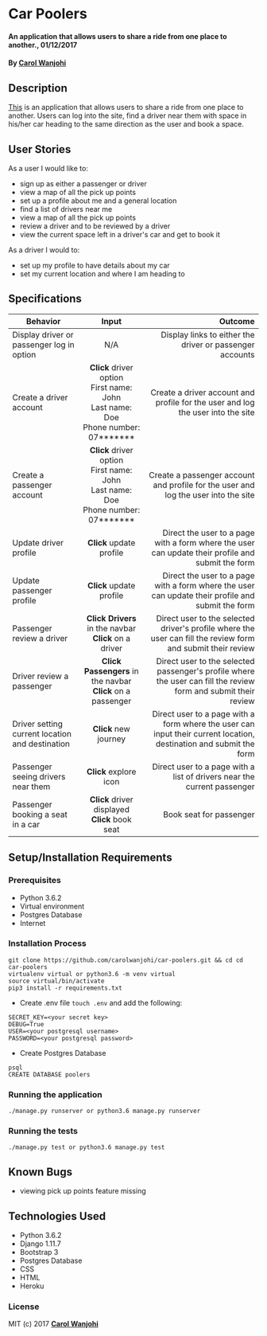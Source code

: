 # Car Poolers
#### An application that allows users to share a ride from one place to another., 01/12/2017


#### By **[Carol Wanjohi](https://github.com/carolwanjohi)**

## Description
[This](https://car-poolers.herokuapp.com/) is an application that allows users to share a ride from one place to another. Users can log into the site, find a driver near them with space in his/her car heading to the same direction as the user and book a space.

## User Stories
As a user I would like to:
* sign up as either a passenger or driver
* view a map of all the pick up points
* set up a profile about me and a general location
* find a list of drivers near me
* view a map of all the pick up points
* review a driver and to be reviewed by a driver
* view the current space left in a driver's car and get to book it

As a driver I would to:
* set up my profile to have details about my car
* set my current location and where I am heading to

## Specifications
| Behavior        | Input           | Outcome  |
| ------------- |:-------------:| -----:|
| Display driver or passenger log in option | N/A | Display links to either the driver or passenger accounts |
| Create a driver account | **Click** driver option <br> First name: John <br> Last name: Doe <br> Phone number: 07******* | Create a driver account and profile for the user and log the user into the site |
| Create a passenger account | **Click** driver option <br> First name: John <br> Last name: Doe <br> Phone number: 07******* | Create a passenger account and profile for the user and log the user into the site |
| Update driver profile | **Click** update profile | Direct the user to a page with a form where the user can update their profile and submit the form |
| Update passenger profile | **Click** update profile | Direct the user to a page with a form where the user can update their profile and submit the form |
| Passenger review a driver | **Click Drivers** in the navbar <br> **Click** on a driver  | Direct user to the selected driver's profile where the user can fill the review form and submit their review |
| Driver review a passenger | **Click Passengers** in the navbar <br> **Click** on a passenger  | Direct user to the selected passenger's profile where the user can fill the review form and submit their review |
| Driver setting current location and destination | **Click** new journey | Direct user to a page with a form where the user can input their current location, destination and submit the form |
| Passenger seeing drivers near them | **Click** explore icon | Direct user to a page with a list of drivers near the current passenger |
| Passenger booking a seat in a car| **Click** driver displayed <br> **Click** book seat | Book seat for passenger |

## Setup/Installation Requirements

### Prerequisites
* Python 3.6.2
* Virtual environment
* Postgres Database
* Internet

### Installation Process
```
git clone https://github.com/carolwanjohi/car-poolers.git && cd cd car-poolers
virtualenv virtual or python3.6 -m venv virtual
source virtual/bin/activate
pip3 install -r requirements.txt
```
* Create .env file `touch .env` and add the following:
```
SECRET_KEY=<your secret key>
DEBUG=True
USER=<your postgresql username>
PASSWORD=<your postgresql password>
```
* Create Postgres Database
```
psql
CREATE DATABASE poolers
```
### Running the application
```
./manage.py runserver or python3.6 manage.py runserver
```

### Running the tests
```
./manage.py test or python3.6 manage.py test
```

## Known Bugs

* viewing pick up points feature missing

## Technologies Used
- Python 3.6.2
- Django 1.11.7
- Bootstrap 3
- Postgres Database
- CSS
- HTML
- Heroku

### License

MIT (c) 2017 **[Carol Wanjohi](https://github.com/carolwanjohi)**



